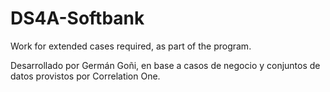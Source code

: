# DS4A-Softbank
Work for extended cases required, as part of the program.

Desarrollado por Germán Goñi, en base a casos de negocio y conjuntos de datos provistos por Correlation One.
